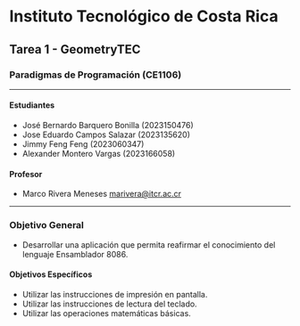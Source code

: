 # Instituto Tecnológico de Costa Rica

## Tarea 1 - GeometryTEC

### Paradigmas de Programación (CE1106)

---

#### Estudiantes

- José Bernardo Barquero Bonilla (2023150476)
- Jose Eduardo Campos Salazar (2023135620)
- Jimmy Feng Feng (2023060347)
- Alexander Montero Vargas (2023166058)

#### Profesor

- Marco Rivera Meneses <marivera@itcr.ac.cr>

---

### Objetivo General

- Desarrollar una aplicación que permita reafirmar el conocimiento del lenguaje Ensamblador 8086.

#### Objetivos Específicos

- Utilizar las instrucciones de impresión en pantalla.
- Utilizar las instrucciones de lectura del teclado.
- Utilizar las operaciones matemáticas básicas.
